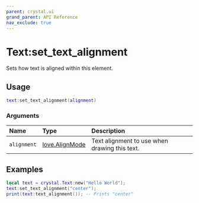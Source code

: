 ```yaml
---
parent: crystal.ui
grand_parent: API Reference
nav_exclude: true
---
```


# Text:set_text_alignment

Sets how text is aligned within this element.

## Usage

```lua
text:set_text_alignment(alignment)
```

### Arguments

| Name        | Type                                                | Description                                   |
| :---------- | :-------------------------------------------------- | :-------------------------------------------- |
| `alignment` | [love.AlignMode](https://love2d.org/wiki/AlignMode) | Text alignment to use when drawing this text. |

## Examples

```lua
local text = crystal.Text:new("Hello World");
text:set_text_alignment("center");
print(text:text_alignment()); -- Prints "center"
```
